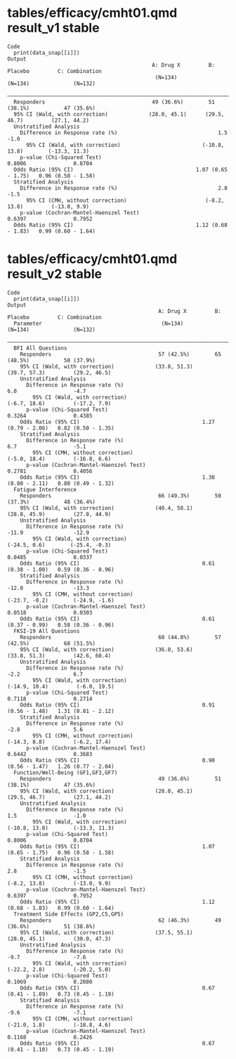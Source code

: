# tables/efficacy/cmht01.qmd result_v1 stable

    Code
      print(data_snap[[i]])
    Output
                                                  A: Drug X         B: Placebo         C: Combination  
                                                   (N=134)           (N=134)              (N=132)      
      —————————————————————————————————————————————————————————————————————————————————————————————————
      Responders                                  49 (36.6%)        51 (38.1%)           47 (35.6%)    
      95% CI (Wald, with correction)             (28.0, 45.1)      (29.5, 46.7)         (27.1, 44.2)   
      Unstratified Analysis                                                                            
        Difference in Response rate (%)                                1.5                  -1.0       
          95% CI (Wald, with correction)                          (-10.8, 13.8)        (-13.3, 11.3)   
        p-value (Chi-Squared Test)                                    0.8006               0.8704      
      Odds Ratio (95% CI)                                       1.07 (0.65 - 1.75)   0.96 (0.58 - 1.58)
      Stratified Analysis                                                                              
        Difference in Response rate (%)                                2.8                  -1.5       
          95% CI (CMH, without correction)                         (-8.2, 13.8)         (-13.0, 9.9)   
        p-value (Cochran-Mantel-Haenszel Test)                        0.6397               0.7952      
      Odds Ratio (95% CI)                                       1.12 (0.68 - 1.83)   0.99 (0.60 - 1.64)

# tables/efficacy/cmht01.qmd result_v2 stable

    Code
      print(data_snap[[i]])
    Output
                                                    A: Drug X         B: Placebo         C: Combination  
      Parameter                                      (N=134)           (N=134)              (N=132)      
      ———————————————————————————————————————————————————————————————————————————————————————————————————
      BFI All Questions                                                                                  
        Responders                                  57 (42.5%)        65 (48.5%)           50 (37.9%)    
        95% CI (Wald, with correction)             (33.8, 51.3)      (39.7, 57.3)         (29.2, 46.5)   
        Unstratified Analysis                                                                            
          Difference in Response rate (%)                                6.0                  -4.7       
            95% CI (Wald, with correction)                           (-6.7, 18.6)         (-17.2, 7.9)   
          p-value (Chi-Squared Test)                                    0.3264               0.4385      
        Odds Ratio (95% CI)                                       1.27 (0.79 - 2.06)   0.82 (0.50 - 1.35)
        Stratified Analysis                                                                              
          Difference in Response rate (%)                                6.7                  -5.1       
            95% CI (CMH, without correction)                         (-5.0, 18.4)         (-16.8, 6.6)   
          p-value (Cochran-Mantel-Haenszel Test)                        0.2781               0.4056      
        Odds Ratio (95% CI)                                       1.30 (0.80 - 2.11)   0.80 (0.49 - 1.32)
      Fatigue Interference                                                                               
        Responders                                  66 (49.3%)        50 (37.3%)           48 (36.4%)    
        95% CI (Wald, with correction)             (40.4, 58.1)      (28.8, 45.9)         (27.8, 44.9)   
        Unstratified Analysis                                                                            
          Difference in Response rate (%)                               -11.9                -12.9       
            95% CI (Wald, with correction)                           (-24.5, 0.6)        (-25.4, -0.3)   
          p-value (Chi-Squared Test)                                    0.0485               0.0337      
        Odds Ratio (95% CI)                                       0.61 (0.38 - 1.00)   0.59 (0.36 - 0.96)
        Stratified Analysis                                                                              
          Difference in Response rate (%)                               -12.0                -13.3       
            95% CI (CMH, without correction)                        (-23.7, -0.2)        (-24.9, -1.6)   
          p-value (Cochran-Mantel-Haenszel Test)                        0.0518               0.0303      
        Odds Ratio (95% CI)                                       0.61 (0.37 - 0.99)   0.58 (0.36 - 0.96)
      FKSI-19 All Questions                                                                              
        Responders                                  60 (44.8%)        57 (42.5%)           68 (51.5%)    
        95% CI (Wald, with correction)             (36.0, 53.6)      (33.8, 51.3)         (42.6, 60.4)   
        Unstratified Analysis                                                                            
          Difference in Response rate (%)                                -2.2                 6.7        
            95% CI (Wald, with correction)                          (-14.9, 10.4)         (-6.0, 19.5)   
          p-value (Chi-Squared Test)                                    0.7118               0.2714      
        Odds Ratio (95% CI)                                       0.91 (0.56 - 1.48)   1.31 (0.81 - 2.12)
        Stratified Analysis                                                                              
          Difference in Response rate (%)                                -2.8                 5.6        
            95% CI (CMH, without correction)                         (-14.3, 8.8)         (-6.2, 17.4)   
          p-value (Cochran-Mantel-Haenszel Test)                        0.6442               0.3683      
        Odds Ratio (95% CI)                                       0.90 (0.56 - 1.47)   1.26 (0.77 - 2.04)
      Function/Well-Being (GF1,GF3,GF7)                                                                  
        Responders                                  49 (36.6%)        51 (38.1%)           47 (35.6%)    
        95% CI (Wald, with correction)             (28.0, 45.1)      (29.5, 46.7)         (27.1, 44.2)   
        Unstratified Analysis                                                                            
          Difference in Response rate (%)                                1.5                  -1.0       
            95% CI (Wald, with correction)                          (-10.8, 13.8)        (-13.3, 11.3)   
          p-value (Chi-Squared Test)                                    0.8006               0.8704      
        Odds Ratio (95% CI)                                       1.07 (0.65 - 1.75)   0.96 (0.58 - 1.58)
        Stratified Analysis                                                                              
          Difference in Response rate (%)                                2.8                  -1.5       
            95% CI (CMH, without correction)                         (-8.2, 13.8)         (-13.0, 9.9)   
          p-value (Cochran-Mantel-Haenszel Test)                        0.6397               0.7952      
        Odds Ratio (95% CI)                                       1.12 (0.68 - 1.83)   0.99 (0.60 - 1.64)
      Treatment Side Effects (GP2,C5,GP5)                                                                
        Responders                                  62 (46.3%)        49 (36.6%)           51 (38.6%)    
        95% CI (Wald, with correction)             (37.5, 55.1)      (28.0, 45.1)         (30.0, 47.3)   
        Unstratified Analysis                                                                            
          Difference in Response rate (%)                                -9.7                 -7.6       
            95% CI (Wald, with correction)                           (-22.2, 2.8)         (-20.2, 5.0)   
          p-value (Chi-Squared Test)                                    0.1069               0.2080      
        Odds Ratio (95% CI)                                       0.67 (0.41 - 1.09)   0.73 (0.45 - 1.19)
        Stratified Analysis                                                                              
          Difference in Response rate (%)                                -9.6                 -7.1       
            95% CI (CMH, without correction)                         (-21.0, 1.8)         (-18.8, 4.6)   
          p-value (Cochran-Mantel-Haenszel Test)                        0.1168               0.2426      
        Odds Ratio (95% CI)                                       0.67 (0.41 - 1.10)   0.73 (0.45 - 1.19)

